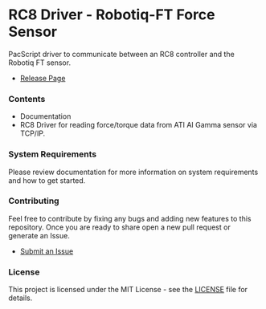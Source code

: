 # RC8 Driver - Robotiq-FT Force Sensor

PacScript driver to communicate between an RC8 controller and the Robotiq FT sensor. 

- [Release Page](https://github.com/DENSO-2DLab/RC8_Driver-Robotiq_FT_Force_Sensor/releases)

### Contents

- Documentation
- RC8 Driver for reading force/torque data from ATI AI Gamma sensor via TCP/IP. 

### System Requirements

Please review documentation for more information on system requirements and how to get started.

### Contributing 

Feel free to contribute by fixing any bugs and adding new features to this repository. Once you are ready to share open a new pull request or generate an Issue. 

- [Submit an Issue](https://github.com/DENSO-2DLab/RC8_Driver-Robotiq_FT_Force_Sensor/issues)

### License 

This project is licensed under the MIT License - see the [LICENSE](LICENSE) file for details.
